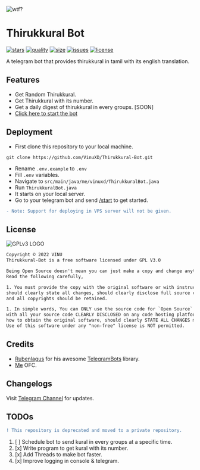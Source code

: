 <img align="center" alt="wtf?" src=https://malaikovil.files.wordpress.com/2017/04/mzl-yrujcpws.png></img>

# Thirukkural Bot

[![stars](https://img.shields.io/github/stars/vinuxd/thirukkural-bot?style=plastic)]()
[![quality](https://img.shields.io/github/languages/top/vinuxd/thirukkural-bot?style=plastic)]()
[![size](https://img.shields.io/github/repo-size/vinuxd/thirukkural-bot?style=plastic)]()
[![issues](https://img.shields.io/github/issues/vinuxd/thirukkural-bot?style=plastic)]()
[![license](https://img.shields.io/github/license/vinuxd/thirukkural-bot?style=plastic)]()

A telegram bot that provides thirukkural in tamil with its english translation.


## Features

* Get Random Thirukkural.
* Get Thirukkural with its number.
* Get a daily digest of thirukkural in every groups. [SOON]
* [Click here to start the bot](https://telegram.me/ThirukkuralRobot?start)


## Deployment

* First clone this repository to your local machine.

```git
git clone https://github.com/VinuXD/Thirukkural-Bot.git
```

* Rename `.env.example` to `.env`
* Fill `.env` variables.
* Navigate to `src/main/java/me/vinuxd/ThirukkuralBot.java`
* Run `ThirukkuralBot.java`
* It starts on your local server. 
* Go to your telegram bot and send [/start](https://t.me/ThirukkuralRobot?start) to get started.

```diff
- Note: Support for deploying in VPS server will not be given.
```


## License

![GPLv3 LOGO](https://gnu.org/graphics/gplv3-127x51.png)

```txt
Copyright © 2022 VINU
Thirukkural-Bot is a free software licensed under GPL V3.0

Being Open Source doesn't mean you can just make a copy and change anything and release it.
Read the following carefully,

1. You must provide the copy with the original software or with instructions on how to obtain original software,
should clearly state all changes, should clearly disclose full source code, should include same license
and all copyrights should be retained.

1. In simple words, You can ONLY use the source code for `Open Source` Project under `GPL v3.0` or later
with all your source code CLEARLY DISCLOSED on any code hosting platform like GitHub, with clear INSTRUCTIONS on
how to obtain the original software, should clearly STATE ALL CHANGES made and should RETAIN all copyrights.
Use of this software under any "non-free" license is NOT permitted.
```

## Credits

* [Rubenlagus](https://github.com/rubenlagus) for his awesome [TelegramBots](https://github.com/rubenlagus/telegrambots) library.
* [Me](https://github.com/vinuxd) OFC.



## Changelogs

Visit [Telegram Channel](https://t.me/BotUpdatesXD) for updates.


## TODOs

```diff
! This repository is deprecated and moved to a private repository.
```

1. [ ] Schedule bot to send kural in every groups at a specific time.
2. [x] Write program to get kural with its number.
3. [x] Add Threads to make bot faster.
4. [x] Improve logging in console & telegram.

